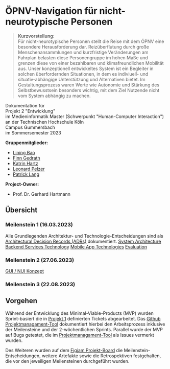 # ÖPNV-Navigation für nicht-neurotypische Personen

> **Kurzvorstellung:** \
> Für nicht-neurotypische Personen stellt die Reise mit dem ÖPNV eine besondere Herausforderung dar. Reizüberflutung durch große Menschenansammlungen und kurzfristige Veränderungen am Fahrplan belasten diese Personengruppe im hohen Maße und grenzen diese von einer bezahlbaren und klimafreundlichen Mobilität aus. Unser konzeptionell entwickeltes System ist ein Begleiter in solchen überfordernden Situationen, in dem es indiviuell- und situativ-abhängige Unterstützung und Alternativen bietet. Im Gestaltungsprozess waren Werte wie Autonomie und Stärkung des Selbstbewusstsein besonders wichtig, mit dem Ziel Nutzende nicht vom System abhängig zu machen.

Dokumentation für \
Projekt 2 "Entwicklung" \
im Medieninformatik Master (Schwerpunkt "Human-Computer Interaction") \
an der Technischen Hochschule Köln \
Campus Gummersbach \
im Sommersemester 2023

**Gruppenmitglieder:**
- [Lining Bao](mailto:lining.bao@smail.th-koeln.de)
- [Finn Gedrath](mailto:finn_nils.gedrath@smail.th-koeln.de)
- [Katrin Hartz](mailto:katrin.hartz@smail.th-koeln.de)
- [Leonard Pelzer](mailto:leonard.pelzer@smail.th-koeln.de)
- [Patrick Lang](mailto:patrick_raul.lang@smail.th-koeln.de)

**Project-Owner:**
- Prof. Dr. Gerhard Hartmann

## Übersicht

### Meilenstein 1 (16.03.2023)
Alle Grundlegenden Architektur- und Technologie-Entscheidungen sind als [Architectural Decision Records (ADRs)](./adrs/README.md) dokumentiert.
[System Architecture]()
[Backend Services Technology]()
[Mobile App Technologies]()
[Evaluation]()

### Meilenstein 2 (27.06.2023)
[GUI / NUI Konzept]()

### Meilenstein 3 (22.08.2023)

## Vorgehen
Während der Entwicklung des Minimal-Viable-Products (MVP) wurden Sprint-basiert die in [Projekt 1](https://neuro-inclusive-transit.github.io/vision-concept/) definierten Tickets abgearbeitet. Das [Github Projektmanagament-Tool](https://github.com/orgs/neuro-inclusive-transit/projects/1) dokumentiert hierbei den Arbeitsprozess inklusive der Meilensteine und der 2-wöchentlichen Sprints. Parallel wurde der MVP auf Bugs getestet, die im  [Projektmanagament-Tool](https://github.com/orgs/neuro-inclusive-transit/projects/1) als Issues vermerkt wurden.

Des Weiteren wurden auf dem [Figjam Projekt-Board](https://www.figma.com/file/YXBqSf42uMzAjgqV4KJmEO/P2-%E2%80%93-Projekt-Board?type=whiteboard&node-id=0%3A1&t=XzQ7t1NdZIV06Bmp-1) die Meilenstein-Entscheidungen, weitere Artefakte sowie die Retrospektiven festgehalten, die vor den jeweiligen Meilensteinen durchgeführt wurden. 
